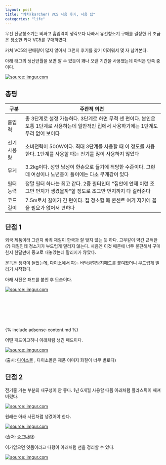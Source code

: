 ```yaml
---
layout: post
title: "카처(karcher) VC5 사용 후기, 사용 팁"
categories: "life"
---
```


무선 진공청소기는 비싸고 흡입력이 생각보다 나빠서 유선청소기 구매를 결정한 뒤 조금은 생소한 카처 VC5를 구매하였다.

카처 VC5의 판매량이 많지 않아서 그런지 후기를 찾기 어려워서 몇 자 남겨본다.

아래 태그의 생산년월을 보면 알 수 있듯이 꽤나 오랜 기간을 사용했는데 아직은 만족 중이다.

<a href="https://imgur.com/GRYpzoj"><img src="https://i.imgur.com/GRYpzojl.png" title="source: imgur.com" /></a>

## 총평

|구분|주관적 의견|
|----|-----------|
|흡입력|총 3단계로 설정 가능하다. 3단계로 하면 무척 센 편이다. 본인은 보통 1단계로 사용하는데 일반적인 집에서 사용하기에는 1단계도 무리 없어 보이다|
|전기 사용량|소비전력이 500W이다. 최대 3단계를 사용할 때 이 정도를 사용한다. 1단계를 사용할 때는 전기를 많이 사용하지 않았다|
|무게|3.2kg이다. 성인 남성이 한손으로 들기에 적당한 수준이다. 그런데 여성이나 노년층이 들이에는 다소 무게감이 있다|
|필터 능력|정말 필터 하나는 최고 같다. 2중 필터인데 "집안에 언제 이런 조그만 먼지가 생겼을까"할 정도로 조그만 먼지까지 다 걸러준다|
|코드 길이|7.5m로서 길이가 긴 편이다. 집 청소할 때 콘센트 여기 저기에 꼽을 필요가 없어서 편하다|

## 단점 1

외국 제품이라 그런지 바퀴 재질이 한국과 잘 맞지 않는 듯 하다. 고무같이 약간 끈적한(?) 재질인데 청소기가 부드럽게 밀리지 않는다. 처음엔 이것 때문에 너무 불편해서 구매한지 한달만에 중고로 내놓았는데 팔리지가 않았다.

문득든 생각이 들었는데, 다이소에서 파는 바닥긁힘방지패드를 붙여봤더니 부드럽게 밀리기 시작했다.

아래 사진은 패드를 붙인 후 모습이다.

<a href="https://imgur.com/ZrBTZs3"><img src="https://i.imgur.com/ZrBTZs3l.png" title="source: imgur.com" /></a>

<BR> <BR> <BR> <BR> <BR>

{% include adsense-content.md %}

어떤 패드이고하니 아래처럼 생긴 패드이다.

<a href="https://imgur.com/mHfQPvY"><img src="https://i.imgur.com/mHfQPvYl.png" title="source: imgur.com" /></a>

(출처: [다이소몰](https://www.daisomall.co.kr/shop/goods_view.php?id=0001296704) , 다이소몰은 제품 이미지 화질이 너무 별로다)

## 단점 2

전기줄 거는 부분의 내구성이 안 좋다. 1년 6개월 사용할 때쯤 아래처럼 플라스틱이 깨져버렸다.

<a href="https://imgur.com/AYCzx8z"><img src="https://i.imgur.com/AYCzx8zl.png" title="source: imgur.com" /></a>

원래는 아래 사진처럼 생겼어야 한다.

<a height=500px href="https://imgur.com/AcSUkfM"><img src="https://i.imgur.com/AcSUkfMl.png" title="source: imgur.com" /></a>

(출처: [중고나라](https://m.cafe.naver.com/joonggonara/580046147))

이가없으면 잇몸이라고 다행이 아래처럼 선을 정리할 수 있다.

<a height=500px href="https://imgur.com/9131H5M"><img src="https://i.imgur.com/9131H5Ml.png" title="source: imgur.com" /></a>
